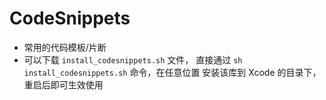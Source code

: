 # CodeSnippets
* 常用的代码模板/片断
* 可以下载 `install_codesnippets.sh`  文件，
  直接通过 `sh install_codesnippets.sh` 命令，在任意位置 安装该库到 Xcode 的目录下， 重启后即可生效使用

